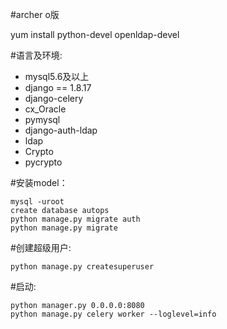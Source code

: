 #archer o版

yum install python-devel openldap-devel

#语言及环境:
* mysql5.6及以上
* django == 1.8.17
* django-celery
* cx_Oracle
* pymysql
* django-auth-ldap
* ldap
* Crypto
* pycrypto

#安装model：
````
mysql -uroot
create database autops
python manage.py migrate auth
python manage.py migrate
````
#创建超级用户:
````
python manage.py createsuperuser
````
#启动:
````
python manager.py 0.0.0.0:8080
python manage.py celery worker --loglevel=info
````
